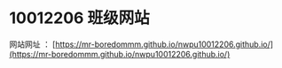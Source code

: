 # 10012206 班级网站

网站网址 ： [https://mr-boredommm.github.io/nwpu10012206.github.io/](https://mr-boredommm.github.io/nwpu10012206.github.io/)
